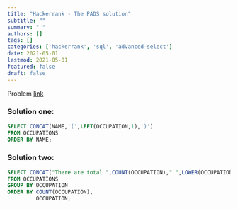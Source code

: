 ```yaml
---
title: "Hackerrank - The PADS solution"
subtitle: ""
summary: " "
authors: []
tags: []
categories: ['hackerrank', 'sql', 'advanced-select']
date: 2021-05-01
lastmod: 2021-05-01
featured: false
draft: false
---
```

Problem [link](https://www.hackerrank.com/challenges/the-pads)

### Solution one:

```sql
SELECT CONCAT(NAME,'(',LEFT(OCCUPATION,1),')')
FROM OCCUPATIONS
ORDER BY NAME;
```

### Solution two:

```sql
SELECT CONCAT("There are total ",COUNT(OCCUPATION)," ",LOWER(OCCUPATION),"s.")
FROM OCCUPATIONS
GROUP BY OCCUPATION
ORDER BY COUNT(OCCUPATION),
         OCCUPATION;
```

